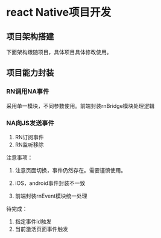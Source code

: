 # react Native项目开发

## 项目架构搭建

下面架构跟随项目，具体项目具体修改使用。

## 项目能力封装

### RN调用NA事件

采用单一模块，不同参数使用。前端封装rnBridge模块处理逻辑

### NA向JS发送事件

1. RN订阅事件
2. RN监听移除

注意事项：

1. 注意页面切换，事件仍然存在。需要谨慎使用。

2. iOS，android事件封装不一致

3. 前端封装rnEvent模块统一处理

待完成：

1. 指定事件id触发
2. 当前激活页面事件触发



